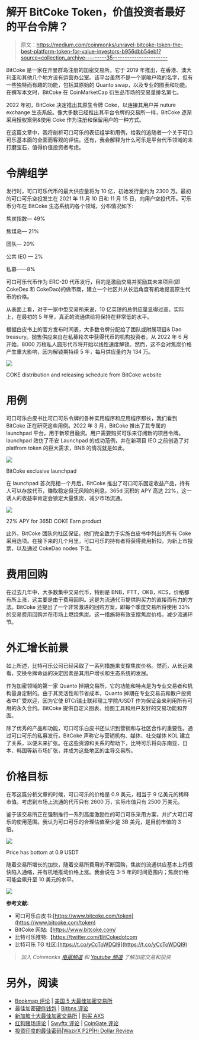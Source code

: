 # 解开 BitCoke Token，价值投资者最好的平台令牌？

> 原文：<https://medium.com/coinmonks/unravel-bitcoke-token-the-best-platform-token-for-value-investors-b956dbb54eb1?source=collection_archive---------35----------------------->

BitCoke 是一家在开曼群岛注册的加密交易所。它于 2019 年推出，在香港、澳大利亚和其他几个地方设有运营办公室。该平台虽然不是一个家喻户晓的名字，但有一些独特而有趣的功能，包括其原始的 Quanto swap，以及专业的图表和功能。在撰写本文时，BitCoke 在 CoinMarketCap 衍生品市场的交易量排名第七。

2022 年初，BitCoke 决定推出其原生令牌 Coke，以连接其用户并 nuture exchange 生态系统。像大多数已经推出其平台令牌的交易所一样，BitCoke 逐渐采用授权案例&使用 Coke 作为注册和保留用户的一种方式。

在这篇文章中，我将剖析可口可乐的表征组学和用例，给我的追随者一个关于可口可乐基本面的全面而客观的评估。还有，我会解释为什么可乐是平台代币领域的未打磨宝石，值得价值投资者考虑。

# 令牌组学

发行时，可口可乐代币的最大供应量将为 10 亿，初始发行量约为 2300 万。最初的可口可乐空投发生在 2021 年 11 月 10 日和 11 月 15 日，向用户空投代币。可乐币分布在 BitCoke 生态系统的各个领域，分布情况如下:

焦炭指数— 49%

焦煤岛— 21%

团队— 20%

公共 IEO — 2%

私募——8%

可口可乐代币作为 ERC-20 代币发行，目的是激励交易并奖励其未来项目(即 CokeDex 和 CokeDao)的做市商，建立一个社区并从长远角度有机地提高原生代币的价格。

从表面上看，对于一家中型交易所来说，10 亿英镑的总供应量显得过高。实际上，在最初的 5 年里，真正的流通供给将保持在非常低的水平。

根据白皮书上的官方发布时间表，大多数令牌分配给了团队或附属项目& Dao treasury。抛售供应来自在私募轮次中获得代币的机构投资者。从 2022 年 6 月开始，8000 万枚私人圆形代币将开始以线性速度解锁。然而，这不会对焦炭价格产生重大影响，因为解锁期持续 5 年，每月供应量约为 134 万。

![](img/0faf06aa555c778b72dbebaabb8c3fa9.png)

COKE distribution and releasing schedule from BitCoke website

# 用例

可口可乐白皮书比可口可乐令牌的各种实用程序和应用程序都长，我们看到 BitCoke 正在研究这些用例。2022 年 3 月，BitCoke 推出了其专属的 launchpad 平台，用于新项目融资。用户需要购买可乐来订阅新的项目令牌。launchpad 效仿了币安 Launchpad 的成功范例，并在新项目 IEO 之前创造了对 platfrom token 的巨大需求，BNB 的情况就是如此。

![](img/67b79865f452383edd8b2ab6043c3c6a.png)

BitCoke exclusive launchpad

在 launchpad 首次亮相一个月后，BitCoke 推出了可口可乐固定收益产品，持有人可以存放代币，赚取稳定但无风险的利息。365d 沉积的 APY 高达 22%，这一诱人的收益率肯定会锁定大量焦炭，减少市场流通。

![](img/cee1ccf25b5964485cb813e84b798021.png)

22% APY for 365D COKE Earn product

此外，BitCoke 团队向社区保证，他们完全致力于实施白皮书中列出的所有 Coke 采用选项。在接下来的几个月里，可口可乐的持有者将获得费用折扣，为新上市投票，以及通过 CokeDao nodes 下注。

# 费用回购

在过去几年中，大多数集中交易代币，特别是 BNB，FTT，OKB，KCS，价格都有所上涨，这主要是由于费用回购。这是为流通代币提供购买力的直接而有力的方法。BitCoke 还提出了一个非常激进的回购方案，即每个季度交易所将使用 33%的交易费用回购并在市场上燃烧焦炭。这一措施将有效支撑焦炭价格，减少流通环节。

# 外汇增长前景

如上所述，比特可乐公司已经采取了一系列措施来支撑焦炭价格。然而，从长远来看，交换令牌命运的决定因素是其用户增长和生态系统的发展。

作为加密领域的第一家 Quanto 掉期交易所，它的功能和特点是为专业交易者和机构量身定制的。由于其灵活性和节省成本，Quanto 掉期在专业交易员和散户投资者中广受欢迎，因为它使 BTC/瑞士联邦理工学院/USDT 作为保证金来利用所有可用的永久合约。BitCoke 提供自定义图表、绘图工具和用户友好的交易功能和界面。

除了优秀的产品和功能，可口可乐白皮书还认识到营销和与社区合作的重要性。通过可口可乐的私募发行，BitCoke 声称它与营销机构、媒体、社交媒体 KOL 建立了关系，以便未来扩张。在这些资源和关系的帮助下，比特可乐将向东南亚、日本、韩国等新市场扩张，并成为这些地区的主导交易所。

# 价格目标

在写这篇分析文章的时候，可口可乐的价格是 0.9 美元，相当于 9 亿美元的稀释市值。考虑到市场上流通的代币只有 2600 万，实际市值只有 2500 万美元。

鉴于该交易所正在强制推行一系列高度激励性的可口可乐采用方案，并扩大可口可乐的使用范围。我认为可口可乐的合理估值至少是 3B 美元，是目前市值的 3 倍。

![](img/30b93903ff972c4ac0124180b2fcde3b.png)

Price has bottom at 0.9 USDT

随着交易所增长的加快，随着交易所费用的不断回购，焦炭的流通供应基本上将很快陷入通缩，并有机地推动价格上涨。我会说在 3-5 年的时间范围内；焦炭价格可能会飙升至 10 美元的水平。

![](img/9be021aab19ffef062650cd6b9ccfe66.png)

**参考文献:**

*   可口可乐白皮书:[https://www.bitcoke.com/token](https://www.bitcoke.com/token)
*   BitCoke 网站:【https://www.bitcoke.com/ 
*   比特可乐推特:【https://twitter.com/BitCokedotcom 
*   比特可乐 TG 社区:[https://t.co/yCcToWDQl9](https://t.co/yCcToWDQl9)

> *加入 Coinmonks* [*电报频道*](https://t.me/coincodecap) *和* [*Youtube 频道*](https://www.youtube.com/c/coinmonks/videos) *了解加密交易和投资*

# 另外，阅读

*   [Bookmap 评论](https://coincodecap.com/bookmap-review-2021-best-trading-software) | [美国 5 大最佳加密交易所](https://coincodecap.com/crypto-exchange-usa)
*   最佳加密[硬件钱包](/coinmonks/hardware-wallets-dfa1211730c6) | [Bitbns 评论](/coinmonks/bitbns-review-38256a07e161)
*   [新加坡十大最佳加密交易所](https://coincodecap.com/crypto-exchange-in-singapore) | [购买 AXS](https://coincodecap.com/buy-axs-token)
*   [红狗赌场评论](https://coincodecap.com/red-dog-casino-review) | [Swyftx 评论](https://coincodecap.com/swyftx-review) | [CoinGate 评论](https://coincodecap.com/coingate-review)
*   [投资印度的最佳密码](https://coincodecap.com/best-crypto-to-invest-in-india-in-2021)|[WazirX P2P](https://coincodecap.com/wazirx-p2p)|[Hi Dollar Review](https://coincodecap.com/hi-dollar-review)
